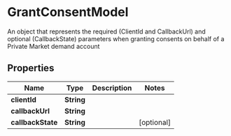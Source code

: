 

# GrantConsentModel

An object that represents the required (ClientId and CallbackUrl) and optional (CallbackState) parameters when granting consents on behalf of a Private Market demand account

## Properties

| Name | Type | Description | Notes |
|------------ | ------------- | ------------- | -------------|
|**clientId** | **String** |  |  |
|**callbackUrl** | **String** |  |  |
|**callbackState** | **String** |  |  [optional] |



